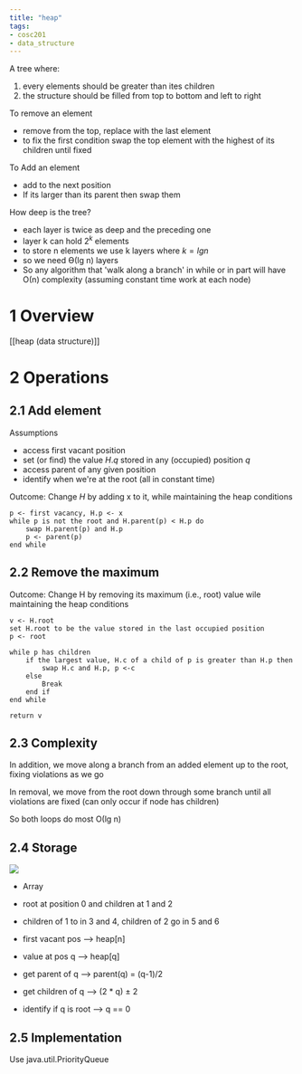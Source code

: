 ```yaml
---
title: "heap"
tags: 
- cosc201 
- data_structure
---
```


A tree where:

1. every elements should be greater than ites children
2. the structure should be filled from top to bottom and left to right


To remove an element

- remove from the top, replace with the last element
- to fix the first condition swap the top element with the highest of its children until fixed


To Add an element

- add to the next position
- If its larger than its parent then swap them


How deep is the tree?

- each layer is twice as deep and the preceding one
- layer k can hold $2^k$ elements
- to store n elements we use k layers where $k = lg n$
- so we need ϴ(lg n) layers
- So any algorithm that 'walk along a branch' in while or in part will have Ο(n) complexity (assuming constant time work at each node)

# 1 Overview
[[heap (data structure)]]

# 2 Operations
## 2.1 Add element
Assumptions
- access first vacant position
- set (or find) the value $H.q$ stored in any (occupied) position $q$
- access parent of any given position
- identify when we're at the root
(all in constant time)

Outcome: Change $H$ by adding x to it, while maintaining the heap conditions

```
p <- first vacancy, H.p <- x
while p is not the root and H.parent(p) < H.p do
	swap H.parent(p) and H.p
	p <- parent(p)
end while

```

## 2.2 Remove the maximum
Outcome: Change H by removing its maximum (i.e., root) value wile maintaining the heap conditions

```
v <- H.root
set H.root to be the value stored in the last occupied position
p <- root

while p has children
	if the largest value, H.c of a child of p is greater than H.p then
		swap H.c and H.p, p <-c
	else
		Break
	end if
end while

return v

```


## 2.3 Complexity
In addition, we move along a branch from an added element up to the root, fixing violations as we go

In removal, we move from the root down through some branch until all violations are fixed (can only occur if node has children)

So both loops do most Ο(lg n)

## 2.4 Storage
![](https://i.imgur.com/04qVrGQ.png#invert)

 - Array
- root at position 0 and children at 1 and 2
- children of 1 to in 3 and 4, children of 2 go in 5 and 6

- first vacant pos --> heap[n]
- value at pos q --> heap[q]
- get parent of q --> parent(q) = (q-1)/2
- get children of q --> (2 * q) ± 2
- identify if q is root --> q == 0

## 2.5 Implementation

Use java.util.PriorityQueue
